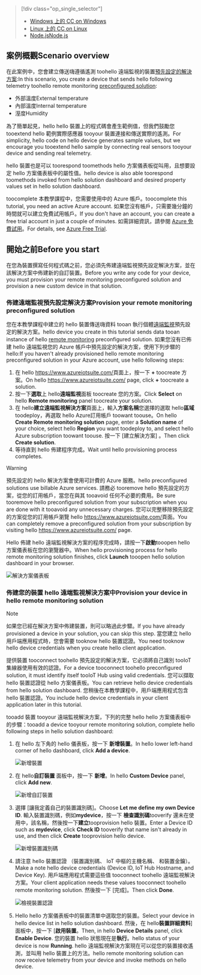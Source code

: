 > [!div class="op_single_selector"]
> * [<span data-ttu-id="ab483-101">Windows 上的 C</span><span class="sxs-lookup"><span data-stu-id="ab483-101">C on Windows</span></span>](../articles/iot-suite/iot-suite-connecting-devices.md)
> * [<span data-ttu-id="ab483-102">Linux 上的 C</span><span class="sxs-lookup"><span data-stu-id="ab483-102">C on Linux</span></span>](../articles/iot-suite/iot-suite-connecting-devices-linux.md)
> * [<span data-ttu-id="ab483-103">Node.js</span><span class="sxs-lookup"><span data-stu-id="ab483-103">Node.js</span></span>](../articles/iot-suite/iot-suite-connecting-devices-node.md)
> 
> 

## <a name="scenario-overview"></a><span data-ttu-id="ab483-104">案例概觀</span><span class="sxs-lookup"><span data-stu-id="ab483-104">Scenario overview</span></span>
<span data-ttu-id="ab483-105">在此案例中，您會建立傳送嗨遵循遙測 toohello 遠端監視的裝置[預先設定的解決方案][lnk-what-are-preconfig-solutions]:</span><span class="sxs-lookup"><span data-stu-id="ab483-105">In this scenario, you create a device that sends hello following telemetry toohello remote monitoring [preconfigured solution][lnk-what-are-preconfig-solutions]:</span></span>

* <span data-ttu-id="ab483-106">外部溫度</span><span class="sxs-lookup"><span data-stu-id="ab483-106">External temperature</span></span>
* <span data-ttu-id="ab483-107">內部溫度</span><span class="sxs-lookup"><span data-stu-id="ab483-107">Internal temperature</span></span>
* <span data-ttu-id="ab483-108">溼度</span><span class="sxs-lookup"><span data-stu-id="ab483-108">Humidity</span></span>

<span data-ttu-id="ab483-109">為了簡單起見，hello hello 裝置上的程式碼會產生範例值，但我們鼓勵您 tooextend hello 範例實際感應器 tooyour 裝置連接和傳送實際的遙測。</span><span class="sxs-lookup"><span data-stu-id="ab483-109">For simplicity, hello code on hello device generates sample values, but we encourage you tooextend hello sample by connecting real sensors tooyour device and sending real telemetry.</span></span>

<span data-ttu-id="ab483-110">hello 裝置也是可以 toorespond toomethods hello 方案儀表板從叫用，且想要設定 hello 方案儀表板中的屬性值。</span><span class="sxs-lookup"><span data-stu-id="ab483-110">hello device is also able toorespond toomethods invoked from hello solution dashboard and desired property values set in hello solution dashboard.</span></span>

<span data-ttu-id="ab483-111">toocomplete 本教學課程中，您需要使用中的 Azure 帳戶。</span><span class="sxs-lookup"><span data-stu-id="ab483-111">toocomplete this tutorial, you need an active Azure account.</span></span> <span data-ttu-id="ab483-112">如果您沒有帳戶，只需要幾分鐘的時間就可以建立免費試用帳戶。</span><span class="sxs-lookup"><span data-stu-id="ab483-112">If you don't have an account, you can create a free trial account in just a couple of minutes.</span></span> <span data-ttu-id="ab483-113">如需詳細資訊，請參閱 [Azure 免費試用][lnk-free-trial]。</span><span class="sxs-lookup"><span data-stu-id="ab483-113">For details, see [Azure Free Trial][lnk-free-trial].</span></span>

## <a name="before-you-start"></a><span data-ttu-id="ab483-114">開始之前</span><span class="sxs-lookup"><span data-stu-id="ab483-114">Before you start</span></span>
<span data-ttu-id="ab483-115">在您為裝置撰寫任何程式碼之前，您必須先佈建遠端監視預先設定解決方案，並在該解決方案中佈建新的自訂裝置。</span><span class="sxs-lookup"><span data-stu-id="ab483-115">Before you write any code for your device, you must provision your remote monitoring preconfigured solution and provision a new custom device in that solution.</span></span>

### <a name="provision-your-remote-monitoring-preconfigured-solution"></a><span data-ttu-id="ab483-116">佈建遠端監視預先設定解決方案</span><span class="sxs-lookup"><span data-stu-id="ab483-116">Provision your remote monitoring preconfigured solution</span></span>
<span data-ttu-id="ab483-117">您在本教學課程中建立的 hello 裝置傳送嗨資料 tooan 執行個體[遠端監視][ lnk-remote-monitoring]預先設定的解決方案。</span><span class="sxs-lookup"><span data-stu-id="ab483-117">hello device you create in this tutorial sends data tooan instance of hello [remote monitoring][lnk-remote-monitoring] preconfigured solution.</span></span> <span data-ttu-id="ab483-118">如果您沒有已佈建 hello 遠端監視您的 Azure 帳戶中預先設定的解決方案，使用下列步驟的 hello:</span><span class="sxs-lookup"><span data-stu-id="ab483-118">If you haven't already provisioned hello remote monitoring preconfigured solution in your Azure account, use hello following steps:</span></span>

1. <span data-ttu-id="ab483-119">在 hello <https://www.azureiotsuite.com/>頁面上，按一下 **+**  toocreate 方案。</span><span class="sxs-lookup"><span data-stu-id="ab483-119">On hello <https://www.azureiotsuite.com/> page, click **+** toocreate a solution.</span></span>
2. <span data-ttu-id="ab483-120">按一下**選取**上 hello**遠端監視**面板 toocreate 您的方案。</span><span class="sxs-lookup"><span data-stu-id="ab483-120">Click **Select** on hello **Remote monitoring** panel toocreate your solution.</span></span>
3. <span data-ttu-id="ab483-121">在 hello**建立遠端監視解決方案**頁面上，輸入**方案名稱**您選擇的選取 hello**區域**toodeploy，再選取 hello Azure訂用帳戶 toowant toouse。</span><span class="sxs-lookup"><span data-stu-id="ab483-121">On hello **Create Remote monitoring solution** page, enter a **Solution name** of your choice, select hello **Region** you want toodeploy to, and select hello Azure subscription toowant toouse.</span></span> <span data-ttu-id="ab483-122">按一下 [建立解決方案] 。</span><span class="sxs-lookup"><span data-stu-id="ab483-122">Then click **Create solution**.</span></span>
4. <span data-ttu-id="ab483-123">等待直到 hello 佈建程序完成。</span><span class="sxs-lookup"><span data-stu-id="ab483-123">Wait until hello provisioning process completes.</span></span>

> [!WARNING]
> <span data-ttu-id="ab483-124">預先設定的 hello 解決方案會使用可計費的 Azure 服務。</span><span class="sxs-lookup"><span data-stu-id="ab483-124">hello preconfigured solutions use billable Azure services.</span></span> <span data-ttu-id="ab483-125">請務必 tooremove hello 預先設定的方案，從您的訂用帳戶，當您在與其 tooavoid 任何不必要的費用。</span><span class="sxs-lookup"><span data-stu-id="ab483-125">Be sure tooremove hello preconfigured solution from your subscription when you are done with it tooavoid any unnecessary charges.</span></span> <span data-ttu-id="ab483-126">您可以完整移除預先設定的方案從您的訂用帳戶瀏覽 hello <https://www.azureiotsuite.com/>頁面。</span><span class="sxs-lookup"><span data-stu-id="ab483-126">You can completely remove a preconfigured solution from your subscription by visiting hello <https://www.azureiotsuite.com/> page.</span></span>
> 
> 

<span data-ttu-id="ab483-127">Hello 佈建 hello 遠端監視解決方案的程序完成時，請按一下**啟動**tooopen hello 方案儀表板在您的瀏覽器中。</span><span class="sxs-lookup"><span data-stu-id="ab483-127">When hello provisioning process for hello remote monitoring solution finishes, click **Launch** tooopen hello solution dashboard in your browser.</span></span>

![解決方案儀表板][img-dashboard]

### <a name="provision-your-device-in-hello-remote-monitoring-solution"></a><span data-ttu-id="ab483-129">佈建您的裝置 hello 遠端監視解決方案中</span><span class="sxs-lookup"><span data-stu-id="ab483-129">Provision your device in hello remote monitoring solution</span></span>
> [!NOTE]
> <span data-ttu-id="ab483-130">如果您已經在解決方案中佈建裝置，則可以略過此步驟。</span><span class="sxs-lookup"><span data-stu-id="ab483-130">If you have already provisioned a device in your solution, you can skip this step.</span></span> <span data-ttu-id="ab483-131">當您建立 hello 用戶端應用程式時，您會需要 tooknow hello 裝置認證。</span><span class="sxs-lookup"><span data-stu-id="ab483-131">You need tooknow hello device credentials when you create hello client application.</span></span>
> 
> 

<span data-ttu-id="ab483-132">提供裝置 tooconnect toohello 預先設定的解決方案，它必須將自己識別 tooIoT 集線器使用有效的認證。</span><span class="sxs-lookup"><span data-stu-id="ab483-132">For a device tooconnect toohello preconfigured solution, it must identify itself tooIoT Hub using valid credentials.</span></span> <span data-ttu-id="ab483-133">您可以擷取 hello 裝置認證從 hello 方案儀表板。</span><span class="sxs-lookup"><span data-stu-id="ab483-133">You can retrieve hello device credentials from hello solution dashboard.</span></span> <span data-ttu-id="ab483-134">您稍後在本教學課程中，用戶端應用程式包含 hello 裝置認證。</span><span class="sxs-lookup"><span data-stu-id="ab483-134">You include hello device credentials in your client application later in this tutorial.</span></span>

<span data-ttu-id="ab483-135">tooadd 裝置 tooyour 遠端監視解決方案，下列的完整 hello hello 方案儀表板中的步驟：</span><span class="sxs-lookup"><span data-stu-id="ab483-135">tooadd a device tooyour remote monitoring solution, complete hello following steps in hello solution dashboard:</span></span>

1. <span data-ttu-id="ab483-136">在 hello 左下角的 hello 儀表板，按一下 **新增裝置**。</span><span class="sxs-lookup"><span data-stu-id="ab483-136">In hello lower left-hand corner of hello dashboard, click **Add a device**.</span></span>
   
   ![新增裝置][1]
2. <span data-ttu-id="ab483-138">在 hello**自訂裝置** 面板中，按一下 **新增**。</span><span class="sxs-lookup"><span data-stu-id="ab483-138">In hello **Custom Device** panel, click **Add new**.</span></span>
   
   ![新增自訂裝置][2]
3. <span data-ttu-id="ab483-140">選擇 [讓我定義自己的裝置識別碼]。</span><span class="sxs-lookup"><span data-stu-id="ab483-140">Choose **Let me define my own Device ID**.</span></span> <span data-ttu-id="ab483-141">輸入裝置識別碼，例如**mydevice**，按一下 **檢查識別碼**tooverify 還未在使用中，該名稱，然後按一下**建立**tooprovision hello 裝置。</span><span class="sxs-lookup"><span data-stu-id="ab483-141">Enter a Device ID such as **mydevice**, click **Check ID** tooverify that name isn't already in use, and then click **Create** tooprovision hello device.</span></span>
   
   ![新增裝置識別碼][3]
4. <span data-ttu-id="ab483-143">請注意 hello 裝置認證 （裝置識別碼、 IoT 中樞的主機名稱、 和裝置金鑰）。</span><span class="sxs-lookup"><span data-stu-id="ab483-143">Make a note hello device credentials (Device ID, IoT Hub Hostname, and Device Key).</span></span> <span data-ttu-id="ab483-144">用戶端應用程式需要這些值 tooconnect toohello 遠端監視解決方案。</span><span class="sxs-lookup"><span data-stu-id="ab483-144">Your client application needs these values tooconnect toohello remote monitoring solution.</span></span> <span data-ttu-id="ab483-145">然後按一下 [完成]。</span><span class="sxs-lookup"><span data-stu-id="ab483-145">Then click **Done**.</span></span>
   
    ![檢視裝置認證][4]
5. <span data-ttu-id="ab483-147">Hello hello 方案儀表板中的裝置清單中選取您的裝置。</span><span class="sxs-lookup"><span data-stu-id="ab483-147">Select your device in hello device list in hello solution dashboard.</span></span> <span data-ttu-id="ab483-148">然後，在 hello**裝置詳細資料**] 面板中，按一下 [**啟用裝置**。</span><span class="sxs-lookup"><span data-stu-id="ab483-148">Then, in hello **Device Details** panel, click **Enable Device**.</span></span> <span data-ttu-id="ab483-149">您的裝置 hello 狀態現在是**執行**。</span><span class="sxs-lookup"><span data-stu-id="ab483-149">hello status of your device is now **Running**.</span></span> <span data-ttu-id="ab483-150">hello 遠端監視解決方案現在可以從您的裝置接收遙測，並叫用 hello 裝置上的方法。</span><span class="sxs-lookup"><span data-stu-id="ab483-150">hello remote monitoring solution can now receive telemetry from your device and invoke methods on hello device.</span></span>

[img-dashboard]: ./media/iot-suite-selector-connecting/dashboard.png
[1]: ./media/iot-suite-selector-connecting/suite0.png
[2]: ./media/iot-suite-selector-connecting/suite1.png
[3]: ./media/iot-suite-selector-connecting/suite2.png
[4]: ./media/iot-suite-selector-connecting/suite3.png

[lnk-what-are-preconfig-solutions]: ../articles/iot-suite/iot-suite-what-are-preconfigured-solutions.md
[lnk-remote-monitoring]: ../articles/iot-suite/iot-suite-remote-monitoring-sample-walkthrough.md
[lnk-free-trial]: http://azure.microsoft.com/pricing/free-trial/